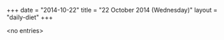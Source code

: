 +++
date = "2014-10-22"
title = "22 October 2014 (Wednesday)"
layout = "daily-diet"
+++


\<no entries\>
